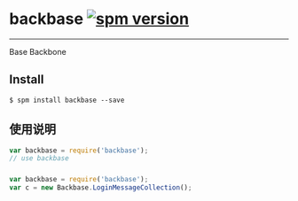 # backbase [![spm version](http://192.168.20.71:3000/badge/backbase)](http://192.168.20.71:3000/package/backbase)

---

Base Backbone

## Install

```
$ spm install backbase --save
```

## 使用说明 

```js
var backbase = require('backbase');
// use backbase
```
###
```js
var backbase = require('backbase');
var c = new Backbase.LoginMessageCollection();
```


